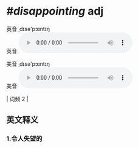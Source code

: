# ***\#disappointing*** adj
英音 ˌdɪsə'pɔɪntɪŋ  
英音
<audio src="./media/disappointing1.aac" controls="controls"></audio>

美音 ˌdɪsə'pɔɪntɪŋ  
美音
<audio src="./media/disappointing2.aac" controls="controls"></audio>



| 词频 2 |  

英文释义
---
### 1.**令人失望的**  


